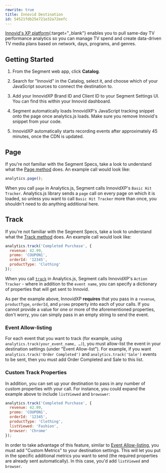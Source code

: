 ```yaml
---
rewrite: true
title: Innovid Destination
id: 54521fdb25e721e32a72eefc
---
```

[Innovid's XP platform](https://www.innovid.com/){:target="_blank"} enables you to pull same-day TV performance analytics so you can manage TV spend and create data-driven TV media plans based on network, days, programs, and genres.

## Getting Started



1. From the Segment web app, click **Catalog**.

2. Search for "Innovid" in the Catalog, select it, and choose which of your JavaScript sources to connect the destination to.

3. Add your InnovidXP Brand ID and Client ID to your Segment Settings UI. You can find this within your Innovid dashboard.

4. Segment automatically loads InnovidXP's JavaScript tracking snippet onto the page once analytics.js loads. Make sure you remove Innovid's snippet from your code.

5. InnovidXP automatically starts recording events after approximately 45 minutes, once the CDN is updated.

## Page

If you're not familiar with the Segment Specs, take a look to understand what the [Page method](/docs/connections/spec/page/) does. An example call would look like:

```js
analytics.page();
```

When you call `page` in Analytics.js, Segment calls InnovidXP's `Basic Hit Tracker`. Analytics.js library sends a `page` call on every page on which it is loaded, so unless you want to call `Basic Hit Tracker` more than once, you shouldn't need to do anything additional here.

## Track

If you're not familiar with the Segment Specs, take a look to understand what the [Track method](/docs/connections/spec/track/) does. An example call would look like:

```js
analytics.track('Completed Purchase', {
  revenue: 42.99,
  promo: 'COUPON1',
  orderId: '12345',
  productType: 'Clothing'
});
```

When you call [`track`](/docs/connections/spec/track/) in Analytics.js, Segment calls InnovidXP's `Action Tracker` - where in addition to the `event name`, you can specify a dictionary of properties that will get sent to Innovid.

As per the example above, InnovidXP **requires** that you pass in a `revenue`, `productType`, `orderId`, and `promo` property into each of your calls. If you cannot provide a value for one or more of the aforementioned properties, don't worry, you can simply pass in an empty string to send the event.

### Event Allow-listing

For each event that you want to track (for example, using `analytics.track(your_event_name, …)`), you must allow-list the event in your destination settings (under "Event Allow-list"). For example, if you want `analytics.track('Order Completed')` and `analytics.track('Sale')` events to be sent, then you must add Order Completed and Sale to this list.

### Custom Track Properties

In addition, you can set up your destination to pass in any number of custom properties with your call. For instance, you could expand the example above to include `listViewed` and `browswer`:

```js
analytics.track('Completed Purchase', {
  revenue: 42.99,
  promo: 'COUPON1',
  orderId: '12345',
  productType: 'Clothing',
  listViewed: 'Fashion',
  browser: 'Chrome'
});
```

In order to take advantage of this feature, similar to [Event Allow-listing](#event-allow-listing), you must add "Custom Metrics" to your destination settings. This will let you put in the specific additional metrics you want to send (the required properties are already sent automatically). In this case, you'd add `listViewed` and `browser`.
